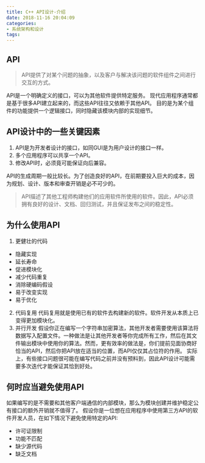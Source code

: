 ```yaml
---
title: C++ API设计-介绍
date: 2018-11-16 20:04:09
categories:
- 系统架构和设计
tags:
---
```

## API
>API提供了对某个问题的抽象，以及客户与解决该问题的软件组件之间进行交互的方式。

API是一个明确定义的接口，可以为其他软件提供特定服务。
现代应用程序通常都是基于很多API建立起来的，而这些API往往又依赖于其他API。
目的是为某个组件的功能提供一个逻辑接口，同时隐藏该模块内部的实现细节。

## API设计中的一些关键因素
1. API是为开发者设计的接口，如同GUI是为用户设计的接口一样。
2. 多个应用程序可以共享一个API。
3. 修改API时，必须竟可能保证向后兼容。

API的生成周期一般比较长。为了创造良好的API，在前期要投入巨大的成本，因为规划、设计、版本和审查开销是必不可少的。

>API描述了其他工程师构建他们的应用软件所使用的软件。因此，API必须拥有良好的设计、文档、回归测试，并且保证发布之间的稳定性。

## 为什么使用API
1. 更健壮的代码
- 隐藏实现
- 延长寿命
- 促进模块化
- 减少代码重复
- 消除硬编码假设
- 易于改变实现
- 易于优化
2. 代码复用
代码复用就是使用已有的软件去构建新的软件。软件开发从本质上已变得更加模块化。
3. 并行开发
假设你正在编写一个字符串加密算法，其他开发者需要使用该算法将数据写入配置文件。一种做法是让其他开发者等你完成所有工作，然后在其文件输出模块中使用你的算法。然而，更有效率的做法是，你们提前见面协商好恰当的API，然后你把API放在适当的位置，而API仅仅其占位符的作用。
实际上，有些接口问题很可能在编写代码之前并没有预料到，因此API设计可能需要多次迭代才能保证其恰到好处。

## 何时应当避免使用API
如果编写的是不需要和其他客户端通信的内部模块，那么为模块创建并维护稳定公有接口的额外开销就不值得了。
假设你是一位想在应用程序中使用第三方API的软件开发人员，在如下情况下避免使用特定的API:
- 许可证限制
- 功能不匹配
- 缺少源代码
- 缺乏文档